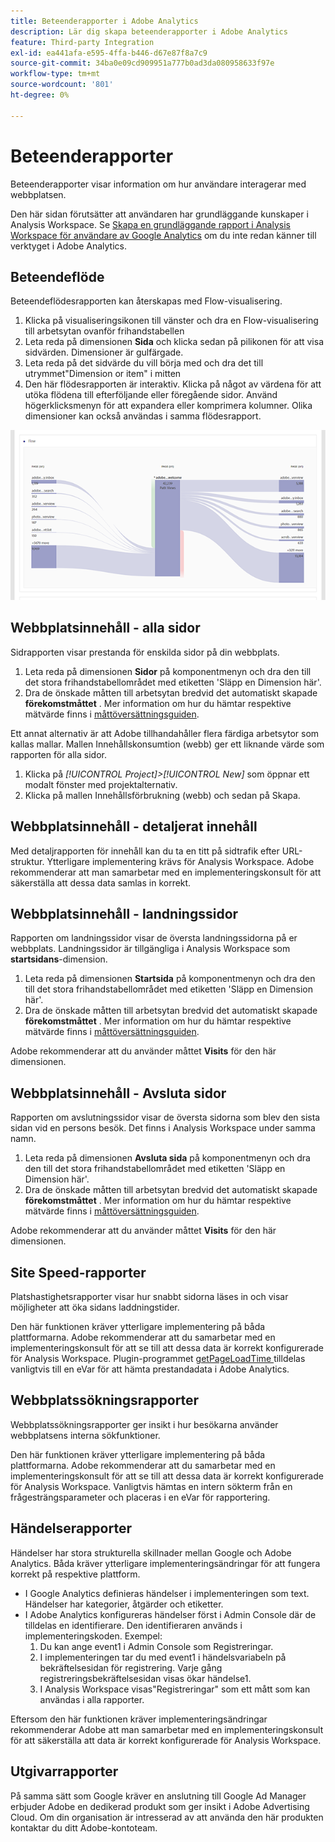 ```yaml
---
title: Beteenderapporter i Adobe Analytics
description: Lär dig skapa beteenderapporter i Adobe Analytics
feature: Third-party Integration
exl-id: ea441afa-e595-4ffa-b446-d67e87f8a7c9
source-git-commit: 34ba0e09cd909951a777b0ad3da080958633f97e
workflow-type: tm+mt
source-wordcount: '801'
ht-degree: 0%

---
```


# Beteenderapporter

Beteenderapporter visar information om hur användare interagerar med webbplatsen.

Den här sidan förutsätter att användaren har grundläggande kunskaper i Analysis Workspace. Se [Skapa en grundläggande rapport i Analysis Workspace för användare av Google Analytics](create-report.md) om du inte redan känner till verktyget i Adobe Analytics.

## Beteendeflöde

Beteendeflödesrapporten kan återskapas med Flow-visualisering.

1. Klicka på visualiseringsikonen till vänster och dra en Flow-visualisering till arbetsytan ovanför frihandstabellen
2. Leta reda på dimensionen **Sida** och klicka sedan på pilikonen för att visa sidvärden. Dimensioner är gulfärgade.
3. Leta reda på det sidvärde du vill börja med och dra det till utrymmet&quot;Dimension or item&quot; i mitten
4. Den här flödesrapporten är interaktiv. Klicka på något av värdena för att utöka flödena till efterföljande eller föregående sidor. Använd högerklicksmenyn för att expandera eller komprimera kolumner. Olika dimensioner kan också användas i samma flödesrapport.

![Flödesrapport](/help/technotes/ga-to-aa/assets/flow.png)

## Webbplatsinnehåll - alla sidor

Sidrapporten visar prestanda för enskilda sidor på din webbplats.

1. Leta reda på dimensionen **Sidor** på komponentmenyn och dra den till det stora frihandstabellområdet med etiketten &#39;Släpp en Dimension här&#39;.
2. Dra de önskade måtten till arbetsytan bredvid det automatiskt skapade **förekomstmåttet** . Mer information om hur du hämtar respektive mätvärde finns i [måttöversättningsguiden](common-metrics.md).

Ett annat alternativ är att Adobe tillhandahåller flera färdiga arbetsytor som kallas mallar. Mallen Innehållskonsumtion (webb) ger ett liknande värde som rapporten för alla sidor.

1. Klicka på *[!UICONTROL Project]>[!UICONTROL New]* som öppnar ett modalt fönster med projektalternativ.
2. Klicka på mallen Innehållsförbrukning (webb) och sedan på Skapa.

## Webbplatsinnehåll - detaljerat innehåll

Med detaljrapporten för innehåll kan du ta en titt på sidtrafik efter URL-struktur. Ytterligare implementering krävs för Analysis Workspace. Adobe rekommenderar att man samarbetar med en implementeringskonsult för att säkerställa att dessa data samlas in korrekt.

## Webbplatsinnehåll - landningssidor

Rapporten om landningssidor visar de översta landningssidorna på er webbplats. Landningssidor är tillgängliga i Analysis Workspace som **startsidans**-dimension.

1. Leta reda på dimensionen **Startsida** på komponentmenyn och dra den till det stora frihandstabellområdet med etiketten &#39;Släpp en Dimension här&#39;.
2. Dra de önskade måtten till arbetsytan bredvid det automatiskt skapade **förekomstmåttet** . Mer information om hur du hämtar respektive mätvärde finns i [måttöversättningsguiden](common-metrics.md).

Adobe rekommenderar att du använder måttet **Visits** för den här dimensionen.

## Webbplatsinnehåll - Avsluta sidor

Rapporten om avslutningssidor visar de översta sidorna som blev den sista sidan vid en persons besök. Det finns i Analysis Workspace under samma namn.

1. Leta reda på dimensionen **Avsluta sida** på komponentmenyn och dra den till det stora frihandstabellområdet med etiketten &#39;Släpp en Dimension här&#39;.
2. Dra de önskade måtten till arbetsytan bredvid det automatiskt skapade **förekomstmåttet** . Mer information om hur du hämtar respektive mätvärde finns i [måttöversättningsguiden](common-metrics.md).

Adobe rekommenderar att du använder måttet **Visits** för den här dimensionen.

## Site Speed-rapporter

Platshastighetsrapporter visar hur snabbt sidorna läses in och visar möjligheter att öka sidans laddningstider.

Den här funktionen kräver ytterligare implementering på båda plattformarna. Adobe rekommenderar att du samarbetar med en implementeringskonsult för att se till att dessa data är korrekt konfigurerade för Analysis Workspace. Plugin-programmet [getPageLoadTime ](/help/implement/vars/plugins/getpageloadtime.md) tilldelas vanligtvis till en eVar för att hämta prestandadata i Adobe Analytics.

## Webbplatssökningsrapporter

Webbplatssökningsrapporter ger insikt i hur besökarna använder webbplatsens interna sökfunktioner.

Den här funktionen kräver ytterligare implementering på båda plattformarna. Adobe rekommenderar att du samarbetar med en implementeringskonsult för att se till att dessa data är korrekt konfigurerade för Analysis Workspace. Vanligtvis hämtas en intern sökterm från en frågesträngsparameter och placeras i en eVar för rapportering.

## Händelserapporter

Händelser har stora strukturella skillnader mellan Google och Adobe Analytics. Båda kräver ytterligare implementeringsändringar för att fungera korrekt på respektive plattform.

* I Google Analytics definieras händelser i implementeringen som text. Händelser har kategorier, åtgärder och etiketter.
* I Adobe Analytics konfigureras händelser först i Admin Console där de tilldelas en identifierare. Den identifieraren används i implementeringskoden. Exempel:
   1. Du kan ange event1 i Admin Console som Registreringar.
   2. I implementeringen tar du med event1 i händelsvariabeln på bekräftelsesidan för registrering. Varje gång registreringsbekräftelsesidan visas ökar händelse1.
   3. I Analysis Workspace visas&quot;Registreringar&quot; som ett mått som kan användas i alla rapporter.

Eftersom den här funktionen kräver implementeringsändringar rekommenderar Adobe att man samarbetar med en implementeringskonsult för att säkerställa att data är korrekt konfigurerade för Analysis Workspace.

## Utgivarrapporter

På samma sätt som Google kräver en anslutning till Google Ad Manager erbjuder Adobe en dedikerad produkt som ger insikt i Adobe Advertising Cloud. Om din organisation är intresserad av att använda den här produkten kontaktar du ditt Adobe-kontoteam.
